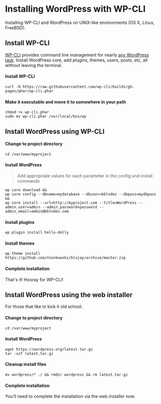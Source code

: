 # Installing WordPress with WP-CLI

Installing WP-CLI and WordPress on UNIX-like environments (OS X, Linux, FreeBSD).


## Install WP-CLI

[WP-CLI](http://wp-cli.org/) provides command line management for nearly [any WordPress task](http://wp-cli.org/commands/). Install WordPress core, add plugins, themes, users, posts, etc, all without leaving the terminal.

#### Install WP-CLI

```
curl -O https://raw.githubusercontent.com/wp-cli/builds/gh-pages/phar/wp-cli.phar
```

#### Make it executable and move it to somewhere in your path

```
chmod +x wp-cli.phar
sudo mv wp-cli.phar /usr/local/bin/wp
```

## Install WordPress using WP-CLI

#### Change to project directory

```
cd /var/www/myproject
```

#### Install WordPress
> Add appropriate values for each parameter in the config and install commands

```
wp core download &&
wp core config --dbname=mydatabase --dbuser=bblndev --dbpass=mydbpass &&
wp core install --url=http://myproject.com --title=WordPress --admin_user=admin --admin_password=password --admin_email=admin@bblndev.com
```

#### Install plugins

```
wp plugin install hello-dolly
```

#### Install themes

```
wp theme install https://github.com/nlenkowski/blujay/archive/master.zip
```

#### Complete installation
That's it! Hooray for WP-CLI!

## Install WordPress using the web installer

For those that like to kick it old school.

#### Change to project directory

```
cd /var/www/myproject
```

#### Install WordPress

```
wget https://wordpress.org/latest.tar.gz
tar -xzf latest.tar.gz
```

#### Cleanup install files

```
mv wordpress/* ./ && rmdir wordpress && rm latest.tar.gz
```

#### Complete installation
You'll need to complete the installation via the web installer now.